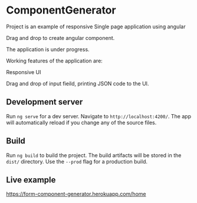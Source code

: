 # ComponentGenerator

Project is an example of responsive Single page application using angular

Drag and drop to create angular component.

The application is under progress.

Working features of the application are:

Responsive UI

Drag and drop of input fieild, printing JSON code to the UI. 

## Development server

Run `ng serve` for a dev server. Navigate to `http://localhost:4200/`. The app will automatically reload if you change any of the source files.

## Build

Run `ng build` to build the project. The build artifacts will be stored in the `dist/` directory. Use the `--prod` flag for a production build.

## Live example

https://form-component-generator.herokuapp.com/home
